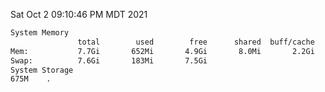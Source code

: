 Sat Oct  2 09:10:46 PM MDT 2021
```bash
System Memory
               total        used        free      shared  buff/cache   available
Mem:           7.7Gi       652Mi       4.9Gi       8.0Mi       2.2Gi       6.7Gi
Swap:          7.6Gi       183Mi       7.5Gi
System Storage
675M	.
```
```bash
